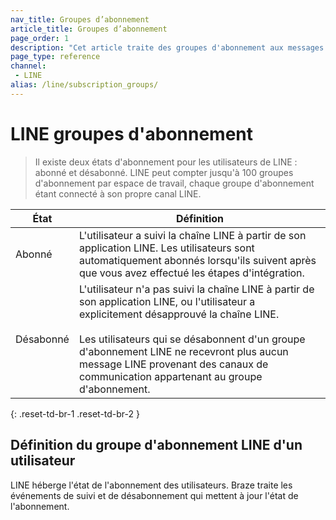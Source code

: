 ```yaml
---
nav_title: Groupes d’abonnement
article_title: Groupes d’abonnement
page_order: 1
description: "Cet article traite des groupes d'abonnement aux messages LINE."
page_type: reference
channel:
 - LINE
alias: /line/subscription_groups/
---
```


# LINE groupes d'abonnement

> Il existe deux états d'abonnement pour les utilisateurs de LINE : abonné et désabonné. LINE peut compter jusqu'à 100 groupes d'abonnement par espace de travail, chaque groupe d'abonnement étant connecté à son propre canal LINE.

| État | Définition |
| --- | --- |
| Abonné | L'utilisateur a suivi la chaîne LINE à partir de son application LINE. Les utilisateurs sont automatiquement abonnés lorsqu'ils suivent après que vous avez effectué les étapes d'intégration. |
| Désabonné | L'utilisateur n'a pas suivi la chaîne LINE à partir de son application LINE, ou l'utilisateur a explicitement désapprouvé la chaîne LINE. <br><br> Les utilisateurs qui se désabonnent d'un groupe d'abonnement LINE ne recevront plus aucun message LINE provenant des canaux de communication appartenant au groupe d'abonnement. |
{: .reset-td-br-1 .reset-td-br-2 }

## Définition du groupe d'abonnement LINE d'un utilisateur

LINE héberge l'état de l'abonnement des utilisateurs. Braze traite les événements de suivi et de désabonnement qui mettent à jour l'état de l'abonnement.